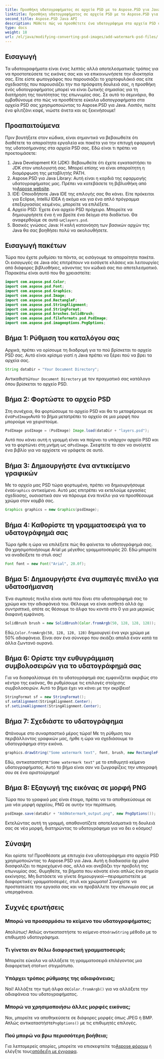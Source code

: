 ```yaml
---
title: Προσθήκη υδατογραφήματος σε αρχεία PSD με το Aspose.PSD για Java
linktitle: Προσθήκη υδατογραφήματος σε αρχεία PSD με το Aspose.PSD για Java
second_title: Aspose.PSD Java API
description: Μάθετε πώς να προσθέτετε ένα υδατογράφημα στα αρχεία PSD σας χωρίς κόπο χρησιμοποιώντας το Aspose.PSD για Java. Προστατέψτε τις εικόνες σας με έναν απλό οδηγό βήμα προς βήμα.
type: docs
weight: 18
url: /el/java/modifying-converting-psd-images/add-watermark-psd-files/
---
```

## Εισαγωγή
Τα υδατογραφήματα είναι ένας λεπτός αλλά αποτελεσματικός τρόπος για να προστατεύσετε τις εικόνες σας και να επικοινωνήσετε την ιδιοκτησία σας. Είτε είστε φωτογράφος που παρουσιάζει το χαρτοφυλάκιό σας είτε σχεδιαστής που παρουσιάζει την πιο πρόσφατη δουλειά σας, η προσθήκη ενός υδατογραφήματος μπορεί να είναι ζωτικής σημασίας για τη διατήρηση της ταυτότητας της επωνυμίας σας. Σε αυτό το σεμινάριο, θα εμβαθύνουμε στο πώς να προσθέτετε εύκολα υδατογραφήματα στα αρχεία PSD σας χρησιμοποιώντας το Aspose.PSD για Java. Λοιπόν, πιείτε ένα φλιτζάνι καφέ, νιώστε άνετα και ας ξεκινήσουμε!
## Προαπαιτούμενα
Πριν βουτήξετε στον κώδικα, είναι σημαντικό να βεβαιωθείτε ότι διαθέτετε τα απαραίτητα εργαλεία και πακέτα για την επιτυχή εφαρμογή της υδατοσήμανσης στα αρχεία PSD σας. Εδώ είναι τι πρέπει να προετοιμάσετε:
1. Java Development Kit (JDK): Βεβαιωθείτε ότι έχετε εγκαταστήσει το JDK στον υπολογιστή σας. Μπορεί επίσης να είναι απαραίτητη η διαμόρφωση της μεταβλητής PATH.
2. Aspose.PSD για Java Library: Αυτή είναι η καρδιά της εφαρμογής υδατογραφήματος μας. Πρέπει να κατεβάσετε τη βιβλιοθήκη από το[Aspose website](https://releases.aspose.com/psd/java/).
3. IDE: Οποιοδήποτε Java IDE της επιλογής σας θα κάνει. Είτε πρόκειται για Eclipse, IntelliJ IDEA ή ακόμα και για ένα απλό πρόγραμμα επεξεργασίας κειμένου, μπορείτε να επιλέξετε.
4.  Αρχείο PSD: Έχετε ένα αρχείο PSD πρόχειρο. Μπορείτε να δημιουργήσετε ένα ή να βρείτε ένα δείγμα στο διαδίκτυο. Θα αναφερθούμε σε αυτό ως`layers.psd`.
5. Βασικές γνώσεις Java: Η καλή κατανόηση των βασικών αρχών της Java θα σας βοηθήσει πολύ να ακολουθήσετε.
## Εισαγωγή πακέτων
Τώρα που έχετε ρυθμίσει τα πάντα, ας εισάγουμε τα απαραίτητα πακέτα. Οι εισαγωγές σε Java σάς επιτρέπουν να εισάγετε κλάσεις και λειτουργίες από διάφορες βιβλιοθήκες, κάνοντας τον κώδικά σας πιο αποτελεσματικό. Παρακάτω είναι αυτό που θα χρειαστείτε:
```java
import com.aspose.psd.Color;
import com.aspose.psd.Font;
import com.aspose.psd.Graphics;
import com.aspose.psd.Image;
import com.aspose.psd.RectangleF;
import com.aspose.psd.StringAlignment;
import com.aspose.psd.StringFormat;
import com.aspose.psd.brushes.SolidBrush;
import com.aspose.psd.fileformats.psd.PsdImage;
import com.aspose.psd.imageoptions.PngOptions;
```
## Βήμα 1: Ρύθμιση του καταλόγου σας
Αρχικά, πρέπει να ορίσουμε τη διαδρομή για το πού βρίσκεται το αρχείο PSD σας. Αυτό είναι κρίσιμο γιατί η Java πρέπει να ξέρει πού να βρει τα αρχεία σας. 
```java
String dataDir = "Your Document Directory";
```
 Αντικαθιστώ`Your Document Directory` με τον πραγματικό σας κατάλογο όπου βρίσκεται το αρχείο PSD.
## Βήμα 2: Φορτώστε το αρχείο PSD
 Στη συνέχεια, θα φορτώσουμε το αρχείο PSD και θα το μεταφέρουμε σε ένα`PsdImage`Αυτό το βήμα μετατρέπει το αρχείο σε μια μορφή που μπορούμε να χειριστούμε.
```java
PsdImage psdImage = (PsdImage) Image.load(dataDir + "layers.psd");
```
 Αυτό που κάνει αυτή η γραμμή είναι να παίρνει το υπάρχον αρχείο PSD και να το φορτώνει στη μνήμη ως α`PsdImage`. Σκεφτείτε το σαν να ανοίγετε ένα βιβλίο για να αρχίσετε να γράφετε σε αυτό.
## Βήμα 3: Δημιουργήστε ένα αντικείμενο γραφικών
 Με το αρχείο μας PSD τώρα φορτωμένο, πρέπει να δημιουργήσουμε ένα`Graphics` αντικείμενο. Αυτό μας επιτρέπει να εκτελούμε εργασίες σχεδίασης, ουσιαστικά σαν να πάρουμε ένα πινέλο για να προσθέσουμε χρώμα στον καμβά σας.
```java
Graphics graphics = new Graphics(psdImage);
```
## Βήμα 4: Καθορίστε τη γραμματοσειρά για το υδατογράφημά σας
Τώρα ήρθε η ώρα να επιλέξετε πώς θα φαίνεται το υδατογράφημά σας. Θα χρησιμοποιήσουμε Arial με μέγεθος γραμματοσειράς 20. Εδώ μπορείτε να αναδείξετε το στυλ σας!
```java
Font font = new Font("Arial", 20.0f);
```
## Βήμα 5: Δημιουργήστε ένα συμπαγές πινέλο για υδατοσήμανση
Ένα συμπαγές πινέλο είναι αυτό που δίνει στο υδατογράφημά σας το χρώμα και την αδιαφάνειά του. Θέλουμε να είναι αισθητό αλλά όχι συντριπτικό, οπότε ας θέσουμε το άλφα του κοντά στο 0 για μια μερικώς διαφανή εμφάνιση.
```java
SolidBrush brush = new SolidBrush(Color.fromArgb(50, 128, 128, 128));
```
 Εδώ,`Color.fromArgb(50, 128, 128, 128)` δημιουργεί ένα γκρι χρώμα με 50% αδιαφάνεια. Είναι σαν ένα σύννεφο που σκιάζει απαλά έναν κατά τα άλλα ζωντανό ουρανό.
## Βήμα 6: Ορίστε την ευθυγράμμιση συμβολοσειρών για το υδατογράφημά σας
Για να διασφαλίσουμε ότι το υδατογράφημά σας εμφανίζεται ακριβώς στο κέντρο της εικόνας, θα ρυθμίσουμε τις επιλογές στοίχισης συμβολοσειρών. Αυτό το βήμα έχει να κάνει με την ακρίβεια!
```java
StringFormat sf = new StringFormat();
sf.setAlignment(StringAlignment.Center);
sf.setLineAlignment(StringAlignment.Center);
```
## Βήμα 7: Σχεδιάστε το υδατογράφημα
Φτάνουμε στο συναρπαστικό μέρος τώρα! Με τη ρύθμιση του περιβάλλοντος γραφικών μας, ήρθε η ώρα να σχεδιάσουμε το υδατογράφημα στην εικόνα.
```java
graphics.drawString("Some watermark text", font, brush, new RectangleF(0, 0, psdImage.getWidth(), psdImage.getHeight()), sf);
```
 Εδώ, αντικαταστήστε`"Some watermark text"` με το επιθυμητό κείμενο υδατογραφήματος. Αυτό το βήμα είναι σαν να ζωγραφίζεις την υπογραφή σου σε ένα αριστούργημα!
## Βήμα 8: Εξαγωγή της εικόνας σε μορφή PNG
Τώρα που το γραφικό μας είναι έτοιμο, πρέπει να το αποθηκεύσουμε σε μια νέα μορφή αρχείου, PNG σε αυτήν την περίπτωση. 
```java
psdImage.save(dataDir + "AddWatermark_output.png", new PngOptions());
```
Εκτελώντας αυτή τη γραμμή, απαθανατίζετε αποτελεσματικά τη δουλειά σας σε νέα μορφή, διατηρώντας το υδατογράφημα για να δει ο κόσμος!
## Σύναψη
Και ορίστε το! Προσθέσατε με επιτυχία ένα υδατογράφημα στο αρχείο PSD χρησιμοποιώντας το Aspose.PSD για Java. Αυτή η διαδικασία όχι μόνο διασφαλίζει το περιεχόμενό σας, αλλά και ανεβάζει την προβολή της επωνυμίας σας. Θυμηθείτε, τα βήματα που κάνατε είναι απλώς ένα σημείο εκκίνησης. Μη διστάσετε να γίνετε δημιουργικοί—πειραματιστείτε με διαφορετικές γραμματοσειρές, στυλ και χρώματα! Συνεχίστε να προστατεύετε την εργασία σας και να προβάλλετε την επωνυμία σας με υπερηφάνεια. 
## Συχνές ερωτήσεις
### Μπορώ να προσαρμόσω το κείμενο του υδατογραφήματος;
 Απολύτως! Απλώς αντικαταστήστε το κείμενο στο`drawString` μέθοδο με το επιθυμητό υδατογράφημα.
### Τι γίνεται αν θέλω διαφορετική γραμματοσειρά;
 Μπορείτε εύκολα να αλλάξετε τη γραμματοσειρά επιλέγοντας μια διαφορετική στο`Font` στιγμιότυπο.
### Υπάρχει τρόπος ρύθμισης της αδιαφάνειας;
 Ναί! Αλλάξτε την τιμή άλφα σε`Color.fromArgb()` για να αλλάξετε την αδιαφάνεια του υδατογραφήματος.
### Μπορώ να χρησιμοποιήσω άλλες μορφές εικόνας;
 Ναι, μπορείτε να αποθηκεύσετε σε διάφορες μορφές όπως JPEG ή BMP. Απλώς αντικαταστήστε`PngOptions()` με τις επιθυμητές επιλογές.
### Πού μπορώ να βρω περισσότερη βοήθεια;
 Για λεπτομερείς απορίες, μπορείτε να επισκεφτείτε το[Aspose φόρουμ](https://forum.aspose.com/c/psd/34) ή ελέγξτε τους[απόδειξη με έγγραφα](https://reference.aspose.com/psd/java/).